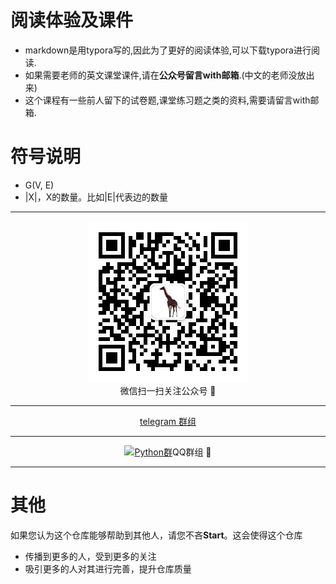 # 阅读体验及课件

* markdown是用typora写的,因此为了更好的阅读体验,可以下载typora进行阅读.
* 如果需要老师的英文课堂课件,请在**公众号留言with邮箱**.(中文的老师没放出来)
* 这个课程有一些前人留下的试卷题,课堂练习题之类的资料,需要请留言with邮箱.

# 符号说明

- G(V, E) 
- |X|，X的数量。比如|E|代表边的数量

---



<div align=center> <img src=./qrcode_for_gh_7257363aadd8_258.jpg/> </div>
<div align=center>微信扫一扫关注公众号 🙂 </div>

---




<div align=center><a href="https://t.me/joinchat/No8rWRNRLo48wUs38c6KzQ" > telegram 群组</a> </div>

---

<div align=center><a target="_blank" href="https://shang.qq.com/wpa/qunwpa?idkey=b1f60f79b3ca3529de11e4d2eb36924a35f57ad3419b3a7563bbaad8043ba008"><img border="0" src="https://pub.idqqimg.com/wpa/images/group.png" alt="Python群" title="Python群"></a>QQ群组 🙂 </div>

---
# 其他
如果您认为这个仓库能够帮助到其他人，请您不吝**Start**。这会使得这个仓库

- 传播到更多的人，受到更多的关注
- 吸引更多的人对其进行完善，提升仓库质量



